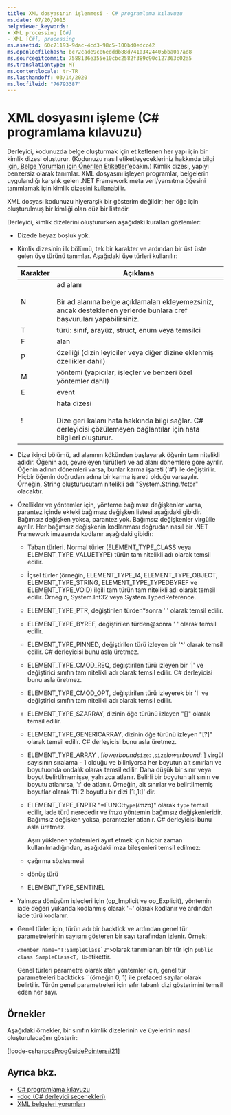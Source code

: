 ```yaml
---
title: XML dosyasının işlenmesi - C# programlama kılavuzu
ms.date: 07/20/2015
helpviewer_keywords:
- XML processing [C#]
- XML [C#], processing
ms.assetid: 60c71193-9dac-4cd3-98c5-100bd0edcc42
ms.openlocfilehash: bc72cade9ce6edddb88d741a3424405bba0a7ad8
ms.sourcegitcommit: 7588136e355e10cbc2582f389c90c127363c02a5
ms.translationtype: MT
ms.contentlocale: tr-TR
ms.lasthandoff: 03/14/2020
ms.locfileid: "76793387"
---
```

# <a name="processing-the-xml-file-c-programming-guide"></a>XML dosyasını işleme (C# programlama kılavuzu)

Derleyici, kodunuzda belge oluşturmak için etiketlenen her yapı için bir kimlik dizesi oluşturur. (Kodunuzu nasıl etiketleyecekleriniz hakkında bilgi [için, Belge Yorumları için Önerilen Etiketler'e](./recommended-tags-for-documentation-comments.md)bakın.) Kimlik dizesi, yapıyı benzersiz olarak tanımlar. XML dosyasını işleyen programlar, belgelerin uygulandığı karşılık gelen .NET Framework meta veri/yansıtma öğesini tanımlamak için kimlik dizesini kullanabilir.

XML dosyası kodunuzu hiyerarşik bir gösterim değildir; her öğe için oluşturulmuş bir kimliği olan düz bir listedir.

Derleyici, kimlik dizelerini oluştururken aşağıdaki kuralları gözlemler:

- Dizede beyaz boşluk yok.

- Kimlik dizesinin ilk bölümü, tek bir karakter ve ardından bir üst üste gelen üye türünü tanımlar. Aşağıdaki üye türleri kullanılır:

    |Karakter|Açıklama|
    |---------------|-----------------|
    |N|ad alanı<br /><br /> Bir ad alanına belge açıklamaları ekleyemezsiniz, ancak desteklenen yerlerde bunlara cref başvuruları yapabilirsiniz.|
    |T|türü: sınıf, arayüz, struct, enum veya temsilci|
    |F|alan|
    |P|özelliği (dizin leyiciler veya diğer dizine eklenmiş özellikler dahil)|
    |M|yöntemi (yapıcılar, işleçler ve benzeri özel yöntemler dahil)|
    |E|event|
    |!|hata dizesi<br /><br /> Dize geri kalanı hata hakkında bilgi sağlar. C# derleyicisi çözülemeyen bağlantılar için hata bilgileri oluşturur.|

- Dize ikinci bölümü, ad alanının kökünden başlayarak öğenin tam nitelikli adıdır. Öğenin adı, çevreleyen türü(ler) ve ad alanı dönemlere göre ayrılır. Öğenin adının dönemleri varsa, bunlar karma işareti ('#') ile değiştirilir. Hiçbir öğenin doğrudan adına bir karma işareti olduğu varsayılır. Örneğin, String oluşturucutam nitelikli adı "System.String.#ctor" olacaktır.

- Özellikler ve yöntemler için, yönteme bağımsız değişkenler varsa, parantez içinde ekteki bağımsız değişken listesi aşağıdaki gibidir. Bağımsız değişken yoksa, parantez yok. Bağımsız değişkenler virgülle ayrılır. Her bağımsız değişkenin kodlanması doğrudan nasıl bir .NET Framework imzasında kodlanır aşağıdaki gibidir:

  - Taban türleri. Normal türler (ELEMENT_TYPE_CLASS veya ELEMENT_TYPE_VALUETYPE) türün tam nitelikli adı olarak temsil edilir.

  - İçsel türler (örneğin, ELEMENT_TYPE_I4, ELEMENT_TYPE_OBJECT, ELEMENT_TYPE_STRING, ELEMENT_TYPE_TYPEDBYREF ve ELEMENT_TYPE_VOID) ilgili tam türün tam nitelikli adı olarak temsil edilir. Örneğin, System.Int32 veya System.TypedReference.

  - ELEMENT_TYPE_PTR, değiştirilen türden\*sonra ' ' olarak temsil edilir.

  - ELEMENT_TYPE_BYREF, değiştirilen türden\@sonra ' ' olarak temsil edilir.

  - ELEMENT_TYPE_PINNED, değiştirilen türü izleyen bir '^' olarak temsil edilir. C# derleyicisi bunu asla üretmez.

  - ELEMENT_TYPE_CMOD_REQ, değiştirilen türü izleyen bir '&#124;' ve değiştirici sınıfın tam nitelikli adı olarak temsil edilir. C# derleyicisi bunu asla üretmez.

  - ELEMENT_TYPE_CMOD_OPT, değiştirilen türü izleyerek bir '!' ve değiştirici sınıfın tam nitelikli adı olarak temsil edilir.

  - ELEMENT_TYPE_SZARRAY, dizinin öğe türünü izleyen "[]" olarak temsil edilir.

  - ELEMENT_TYPE_GENERICARRAY, dizinin öğe türünü izleyen "[?]" olarak temsil edilir. C# derleyicisi bunu asla üretmez.

  - ELEMENT_TYPE_ARRAY , [*lowerbound*`size`: ,`size`*lowerbound*: ] virgül sayısının sıralama - 1 olduğu ve biliniyorsa her boyutun alt sınırları ve boyutuonda ondalık olarak temsil edilir. Daha düşük bir sınır veya boyut belirtilmemişse, yalnızca atlanır. Belirli bir boyutun alt sınırı ve boyutu atlanırsa, ':' de atlanır. Örneğin, alt sınırlar ve belirtilmemiş boyutlar olarak 1'li 2 boyutlu bir dizi [1:,1:]' dir.

  - ELEMENT_TYPE_FNPTR "=FUNC:`type`(*imza*)" olarak `type` temsil edilir, iade türü nerededir ve *imza* yöntemin bağımsız değişkenleridir. Bağımsız değişken yoksa, parantezler atlanır. C# derleyicisi bunu asla üretmez.

    Aşırı yüklenen yöntemleri ayırt etmek için hiçbir zaman kullanılmadığından, aşağıdaki imza bileşenleri temsil edilmez:

  - çağırma sözleşmesi

  - dönüş türü

  - ELEMENT_TYPE_SENTINEL

- Yalnızca dönüşüm işleçleri için (op_Implicit ve op_Explicit), yöntemin iade değeri yukarıda kodlanmış olarak '~' olarak kodlanır ve ardından iade türü kodlanır.

- Genel türler için, türün adı bir backtick ve ardından genel tür parametrelerinin sayısını gösteren bir sayı tarafından izlenir. Örnek:

     ``<member name="T:SampleClass`2">``olarak tanımlanan bir tür için `public class SampleClass<T, U>`etikettir.

     Genel türleri parametre olarak alan yöntemler için, genel tür parametreleri backticks \`\`(örneğin 0, 1) ile prefaced sayılar olarak belirtilir. Türün genel parametreleri için sıfır tabanlı dizi gösterimini temsil eden her sayı.

## <a name="examples"></a>Örnekler

Aşağıdaki örnekler, bir sınıfın kimlik dizelerinin ve üyelerinin nasıl oluşturulacağını gösterir:

[!code-csharp[csProgGuidePointers#21](~/samples/snippets/csharp/VS_Snippets_VBCSharp/csProgGuidePointers/CS/Pointers.cs#21)]

## <a name="see-also"></a>Ayrıca bkz.

- [C# programlama kılavuzu](../index.md)
- [-doc (C# derleyici seçenekleri)](../../language-reference/compiler-options/doc-compiler-option.md)
- [XML belgeleri yorumları](./index.md)
